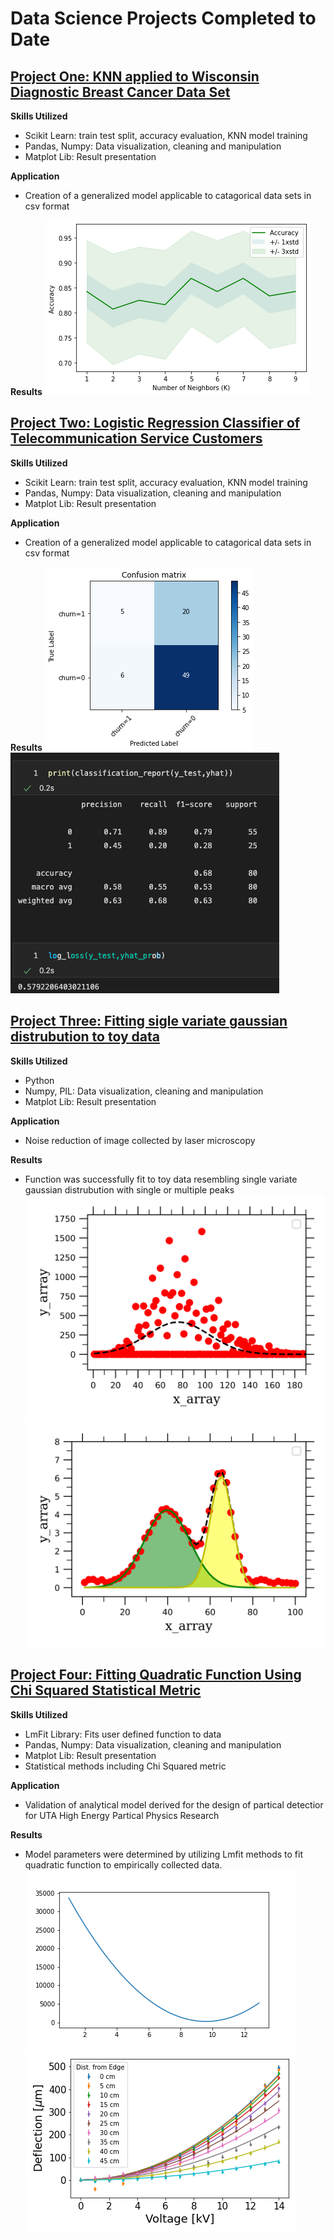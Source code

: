 # Data Science Projects Completed to Date

## [Project One: KNN applied to Wisconsin Diagnostic Breast Cancer Data Set](https://github.com/munsonbrian/Tumor_Classification)
**Skills Utilized**
- Scikit Learn: train test split, accuracy evaluation, KNN model training
- Pandas, Numpy: Data visualization, cleaning and manipulation
- Matplot Lib: Result presentation

**Application**
- Creation of a generalized model applicable to catagorical data sets in csv format

**Results**
![Minimization of Beta](images/acc_plot.png 'Model Accuracy in response to number of nearest neighbors') 


## [Project Two: Logistic Regression Classifier of Telecommunication Service Customers](https://github.com/munsonbrian/TeloChurn_LogReg)
**Skills Utilized**
- Scikit Learn: train test split, accuracy evaluation, KNN model training
- Pandas, Numpy: Data visualization, cleaning and manipulation
- Matplot Lib: Result presentation

**Application**
- Creation of a generalized model applicable to catagorical data sets in csv format

**Results**
![cfn Matrix](images/telo_churn_cfnMat.png 'Confusion Matrix representing the accuracty of trained model to test data set') 
![Log Loss](images/telo_churn_classRepo_logLoss.png 'Calculaed Logrithmic Loss metric of trained model') 




## [Project Three: Fitting sigle variate gaussian distrubution to toy data](https://github.com/munsonbrian/Gaussian_Peak_Fititng)
**Skills Utilized**
- Python
- Numpy, PIL: Data visualization, cleaning and manipulation
- Matplot Lib: Result presentation

**Application**
- Noise reduction of image collected by laser microscopy

**Results**
- Function was successfully fit to toy data resembling single variate gaussian distrubution with single or multiple peaks
![Single Peak Gaussian Fit](images/fitGaussian.png 'Approximation of Gaussian Distrubution to toy data with single peak') 
![Multi Peak Gaussian Fit](images/fit2Gaussian_peaks.png 'Approximation of Gaussian Distrubution to toy data with multiple peaks ') 






## [Project Four: Fitting Quadratic Function Using Chi Squared Statistical Metric](https://github.com/munsonbrian/Chi_Squared_Fit)
**Skills Utilized**
- LmFit Library: Fits user defined function to data
- Pandas, Numpy: Data visualization, cleaning and manipulation
- Matplot Lib: Result presentation
- Statistical methods including Chi Squared metric

**Application**
- Validation of analytical model derived for the design of partical detectior for UTA High Energy Partical Physics Research

**Results**
- Model parameters were determined by utilizing Lmfit methods to fit quadratic function to empirically collected data.
![Minimization of Beta](images/min_beta.png 'Finding value of Beta; coeficient that generalizes quadratic function to fit all collected data') 
![Deflection Fit](images/defl_fit.png 'Fitting of quadratic function to data subsets')

